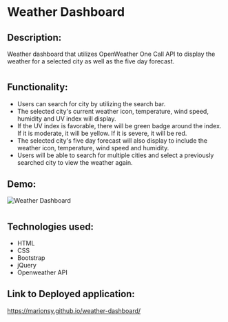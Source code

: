 # Weather Dashboard

<h2> Description: </h2>
Weather dashboard that utilizes OpenWeather One Call API to display the weather for a selected city as well as the five day forecast.


# <h2> Functionality: </h2>
  * Users can search for city by utilizing the search bar.
  * The selected city's current weather icon, temperature, wind speed, humidity and UV index will display.
  * If the UV index is favorable, there will be green badge around the index. If it is moderate, it will be yellow. If it is severe, it will be red.
  * The selected city's five day forecast will also display to include the weather icon, temperature, wind speed and humidity.
  * Users will be able to search for multiple cities and select a previously searched city to view the weather again.

<h2> Demo: </h2>

![Weather Dashboard](https://user-images.githubusercontent.com/105673031/182041083-e722a106-c43e-4ed3-bf16-04531079d107.gif)

# <h2> Technologies used: </h2>
  * HTML
  * CSS
  * Bootstrap
  * jQuery
  * Openweather API

<h2> Link to Deployed application: </h2>

https://marionsy.github.io/weather-dashboard/
